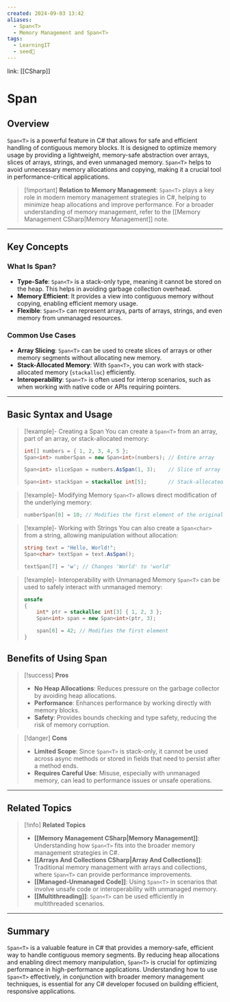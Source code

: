 ```yaml
---
created: 2024-09-03 13:42
aliases:
  - Span<T>
  - Memory Management and Span<T>
tags:
  - LearningIT
  - seed🌱
---
```


link: [[CSharp]]

# Span <T>

## Overview

`Span<T>` is a powerful feature in C# that allows for safe and efficient handling of contiguous memory blocks. It is designed to optimize memory usage by providing a lightweight, memory-safe abstraction over arrays, slices of arrays, strings, and even unmanaged memory. `Span<T>` helps to avoid unnecessary memory allocations and copying, making it a crucial tool in performance-critical applications.

> [!important] **Relation to Memory Management**: 
> `Span<T>` plays a key role in modern memory management strategies in C#, helping to minimize heap allocations and improve performance. For a broader understanding of memory management, refer to the [[Memory Management CSharp|Memory Management]] note.

---

## Key Concepts

### What Is Span<T>?

- **Type-Safe**: `Span<T>` is a stack-only type, meaning it cannot be stored on the heap. This helps in avoiding garbage collection overhead.
- **Memory Efficient**: It provides a view into contiguous memory without copying, enabling efficient memory usage.
- **Flexible**: `Span<T>` can represent arrays, parts of arrays, strings, and even memory from unmanaged resources.

### Common Use Cases

- **Array Slicing**: `Span<T>` can be used to create slices of arrays or other memory segments without allocating new memory.
- **Stack-Allocated Memory**: With `Span<T>`, you can work with stack-allocated memory (`stackalloc`) efficiently.
- **Interoperability**: `Span<T>` is often used for interop scenarios, such as when working with native code or APIs requiring pointers.

---

## Basic Syntax and Usage

> [!example]- Creating a Span
> You can create a `Span<T>` from an array, part of an array, or stack-allocated memory:
> 
> ``` csharp
> int[] numbers = { 1, 2, 3, 4, 5 };
> Span<int> numberSpan = new Span<int>(numbers); // Entire array
> 
> Span<int> sliceSpan = numbers.AsSpan(1, 3);    // Slice of array (2, 3, 4)
> 
> Span<int> stackSpan = stackalloc int[5];       // Stack-allocated memory
> 
> ```

> [!example]- Modifying Memory
> `Span<T>` allows direct modification of the underlying memory:
> ``` csharp
> numberSpan[0] = 10; // Modifies the first element of the original array
> ```

> [!example]- Working with Strings
> You can also create a `Span<char>` from a string, allowing manipulation without allocation:
> 
> ``` csharp
> string text = "Hello, World!";
> Span<char> textSpan = text.AsSpan();
> 
> textSpan[7] = 'w'; // Changes 'World' to 'world'
> 
> ```

> [!example]- Interoperability with Unmanaged Memory
> `Span<T>` can be used to safely interact with unmanaged memory:
> ``` csharp
> unsafe
> {
>     int* ptr = stackalloc int[3] { 1, 2, 3 };
>     Span<int> span = new Span<int>(ptr, 3);
> 
>     span[0] = 42; // Modifies the first element
> }
> ```

## Benefits of Using Span<T>

> [!success] **Pros**
> 
> - **No Heap Allocations**: Reduces pressure on the garbage collector by avoiding heap allocations.
> - **Performance**: Enhances performance by working directly with memory blocks.
> - **Safety**: Provides bounds checking and type safety, reducing the risk of memory corruption.

> [!danger] **Cons**
> 
> - **Limited Scope**: Since `Span<T>` is stack-only, it cannot be used across async methods or stored in fields that need to persist after a method ends.
> - **Requires Careful Use**: Misuse, especially with unmanaged memory, can lead to performance issues or unsafe operations.

---

## Related Topics

> [!info] **Related Topics**
> 
> - **[[Memory Management CSharp|Memory Management]]**: Understanding how `Span<T>` fits into the broader memory management strategies in C#.
> - **[[Arrays And Collections CSharp|Array And Collections]]**: Traditional memory management with arrays and collections, where `Span<T>` can provide performance improvements.
> - **[[Managed-Unmanaged Code]]**: Using `Span<T>` in scenarios that involve unsafe code or interoperability with unmanaged memory.
> - **[[Multithreading]]**: `Span<T>` can be used efficiently in multithreaded scenarios.

---

## Summary

`Span<T>` is a valuable feature in C# that provides a memory-safe, efficient way to handle contiguous memory segments. By reducing heap allocations and enabling direct memory manipulation, `Span<T>` is crucial for optimizing performance in high-performance applications. Understanding how to use `Span<T>` effectively, in conjunction with broader memory management techniques, is essential for any C# developer focused on building efficient, responsive applications.